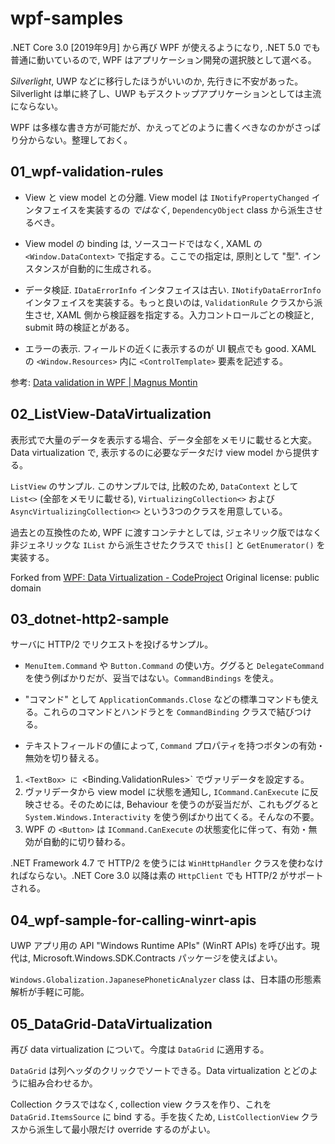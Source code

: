 # wpf-samples

.NET Core 3.0 [2019年9月] から再び WPF が使えるようになり, .NET 5.0 でも普通に動いているので, WPF はアプリケーション開発の選択肢として選べる。

<i>Silverlight</i>, UWP などに移行したほうがいいのか, 先行きに不安があった。Silverlight は単に終了し、UWP もデスクトップアプリケーションとしては主流にならない。

WPF は多様な書き方が可能だが、かえってどのように書くべきなのかがさっぱり分からない。整理しておく。


## 01_wpf-validation-rules

 - View と view model との分離. View model は `INotifyPropertyChanged` インタフェイスを実装するの *ではなく*, `DependencyObject` class から派生させるべき。

 - View model の binding は, ソースコードではなく, XAML の `<Window.DataContext>` で指定する。ここでの指定は, 原則として "型". インスタンスが自動的に生成される。
 
 - データ検証. `IDataErrorInfo` インタフェイスは古い. `INotifyDataErrorInfo` インタフェイスを実装する。もっと良いのは, `ValidationRule` クラスから派生させ, XAML 側から検証器を指定する。入力コントロールごとの検証と, submit 時の検証とがある。
 
 - エラーの表示. フィールドの近くに表示するのが UI 観点でも good. XAML の `<Window.Resources>` 内に `<ControlTemplate>` 要素を記述する。


 
参考: <a href="https://blog.magnusmontin.net/2013/08/26/data-validation-in-wpf/">Data validation in WPF | Magnus Montin</a>





## 02_ListView-DataVirtualization

表形式で大量のデータを表示する場合、データ全部をメモリに載せると大変。Data virtualization で, 表示するのに必要なデータだけ view model から提供する。

`ListView` のサンプル. このサンプルでは, 比較のため, `DataContext` として `List<>` (全部をメモリに載せる), `VirtualizingCollection<>` および `AsyncVirtualizingCollection<>` という3つのクラスを用意している。

過去との互換性のため, WPF に渡すコンテナとしては, ジェネリック版ではなく非ジェネリックな `IList` から派生させたクラスで `this[]` と `GetEnumerator()` を実装する。


Forked from <a href="https://www.codeproject.com/Articles/34405/WPF-Data-Virtualization">WPF: Data Virtualization - CodeProject</a> Original license: public domain







## 03_dotnet-http2-sample

サーバに HTTP/2 でリクエストを投げるサンプル。

 - `MenuItem.Command` や `Button.Command` の使い方。ググると `DelegateCommand` を使う例ばかりだが、妥当ではない。`CommandBindings` を使え。

 - "コマンド" として `ApplicationCommands.Close` などの標準コマンドも使える。これらのコマンドとハンドラとを `CommandBinding` クラスで結びつける。
 
 - テキストフィールドの値によって, `Command` プロパティを持つボタンの有効・無効を切り替える。

  1. `<TextBox> に `<Binding.ValidationRules>` でヴァリデータを設定する。
  2. ヴァリデータから view model に状態を通知し, `ICommand.CanExecute` に反映させる。そのためには, Behaviour を使うのが妥当だが、これもググると `System.Windows.Interactivity` を使う例ばかり出てくる。そんなの不要。
  3. WPF の `<Button>` は `ICommand.CanExecute` の状態変化に伴って、有効・無効が自動的に切り替わる。


.NET Framework 4.7 で HTTP/2 を使うには `WinHttpHandler` クラスを使わなければならない。.NET Core 3.0 以降は素の `HttpClient` でも HTTP/2 がサポートされる。






## 04_wpf-sample-for-calling-winrt-apis

UWP アプリ用の API "Windows Runtime APIs" (WinRT APIs) を呼び出す。現代は, Microsoft.Windows.SDK.Contracts パッケージを使えばよい。

`Windows.Globalization.JapanesePhoneticAnalyzer` class は、日本語の形態素解析が手軽に可能。




## 05_DataGrid-DataVirtualization

再び data virtualization について。今度は `DataGrid` に適用する。

`DataGrid` は列ヘッダのクリックでソートできる。Data virtualization とどのように組み合わせるか。

Collection クラスではなく, collection view クラスを作り、これを `DataGrid.ItemsSource` に bind する。手を抜くため, `ListCollectionView` クラスから派生して最小限だけ override するのがよい。


